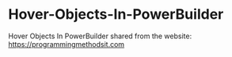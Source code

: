 # Hover-Objects-In-PowerBuilder
Hover Objects In PowerBuilder
shared from the website: https://programmingmethodsit.com
